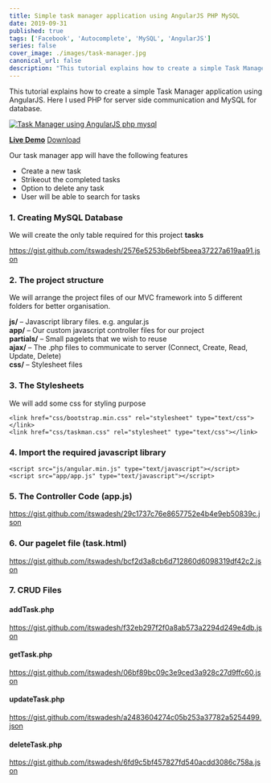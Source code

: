 ```yaml
---
title: Simple task manager application using AngularJS PHP MySQL
date: 2019-09-31
published: true
tags: ['Facebook', 'Autocomplete', 'MySQL', 'AngularJS']
series: false
cover_image: ./images/task-manager.jpg
canonical_url: false
description: "This tutorial explains how to create a simple Task Manager application using AngularJS. Here I used PHP for server side communication and MySQL for database."
---
```

This tutorial explains how to create a simple Task Manager application using AngularJS. Here I used PHP for server side communication and MySQL for database.

[![Task Manager using AngularJS php mysql](http://res.cloudinary.com/codenx/image/upload/v1490618686/taskmanager-using-angular-php-mysql_crtx4d.jpg)](http://res.cloudinary.com/codenx/image/upload/v1490618686/taskmanager-using-angular-php-mysql_crtx4d.jpg)

[**Live Demo**](http://demos.angularcode.com/taskman) [Download](https://github.com/itswadesh/angularcode-task-manager-app.git)

Our task manager app will have the following features

*   Create a new task
*   Strikeout the completed tasks
*   Option to delete any task
*   User will be able to search for tasks

### 1\. Creating MySQL Database

We will create the only table required for this project **tasks**

https://gist.github.com/itswadesh/2576e5253b6ebf5beea37227a619aa91.json

### 2\. The project structure

We will arrange the project files of our MVC framework into 5 different folders for better organisation.

**js/** – Javascript library files. e.g. angular.js  
**app/** – Our custom javascript controller files for our project  
**partials/** – Small pagelets that we wish to reuse  
**ajax/** – The .php files to communicate to server (Connect, Create, Read, Update, Delete)  
**css/** – Stylesheet files

### 3\. The Stylesheets

We will add some css for styling purpose

    <link href="css/bootstrap.min.css" rel="stylesheet" type="text/css"></link>  
    <link href="css/taskman.css" rel="stylesheet" type="text/css"></link>  
    

### 4\. Import the required javascript library

    <script src="js/angular.min.js" type="text/javascript"></script>  
    <script src="app/app.js" type="text/javascript"></script>  
    

### 5\. The Controller Code (app.js)

https://gist.github.com/itswadesh/29c1737c76e8657752e4b4e9eb50839c.json

### 6\. Our pagelet file (task.html)

https://gist.github.com/itswadesh/bcf2d3a8cb6d712860d6098319df42c2.json

### 7\. CRUD Files

#### addTask.php

https://gist.github.com/itswadesh/f32eb297f2f0a8ab573a2294d249e4db.json

#### getTask.php

https://gist.github.com/itswadesh/06bf89bc09c3e9ced3a928c27d9ffc60.json

#### updateTask.php

https://gist.github.com/itswadesh/a2483604274c05b253a37782a5254499.json

#### deleteTask.php

https://gist.github.com/itswadesh/6fd9c5bf457827fd540acdd3086c758a.json

